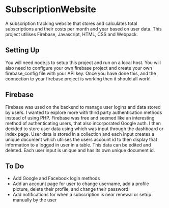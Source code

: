 # SubscriptionWebsite
A subscription tracking website that stores and calculates total subscriptions and their costs per month and year based on user data. This project utilises Firebase, Javascript, HTML, CSS and Webpack. 

## Setting Up
You will need node.js to setup this project and run on a local host. You will also need to configure your own firebase project and create your own firebase_config file with your API key. Once you have done this, and the connection to your firebase project is working then it should all work!

## Firebase
Firebase was used on the backend to manage user logins and data stored by users. I wanted to explore more with third party authentication methods instead of using PHP. Firebase was free and seemed like an interesting method of authenticating users, that also incorporated Google auth. I then decided to store user data using which was input through the dashboard or index page. User data is stored in a collection and each input creates a unique document which utilises the users account id to then display that information to a logged in user in a table. This data can be edited and deleted. Each user input is unique and has its own unique document id. 

## To Do
- Add Google and Facebook login methods 
- Add an account page for user to change username, add a profile picture, delete their profile, and change their password
- Add notifications for when a subscription is near renewal or setup manually by the user

